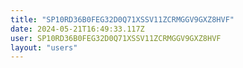 ```yaml
---
title: "SP10RD36B0FEG32D0Q71XSSV11ZCRMGGV9GXZ8HVF"
date: 2024-05-21T16:49:33.117Z
user: SP10RD36B0FEG32D0Q71XSSV11ZCRMGGV9GXZ8HVF
layout: "users"
---
```

    